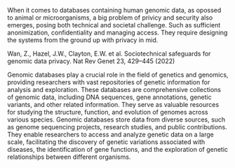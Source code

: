 When it comes to databases containing human genomic data, as opossed to animal or microorganisms, a big problem of privicy and security also emerges, posing both technical and societal challenge. Such as sufficient anonimization, confidentiality and managing access. They require designing the systems from the ground up with privacy in mid.


Wan, Z., Hazel, J.W., Clayton, E.W. et al. Sociotechnical safeguards for genomic data privacy. Nat Rev Genet 23, 429–445 (2022)


Genomic databases play a crucial role in the field of genetics and genomics, providing researchers with vast repositories of genetic information for analysis and exploration. These databases are comprehensive collections of genomic data, including DNA sequences, gene annotations, genetic variants, and other related information. They serve as valuable resources for studying the structure, function, and evolution of genomes across various species. Genomic databases store data from diverse sources, such as genome sequencing projects, research studies, and public contributions. They enable researchers to access and analyze genetic data on a large scale, facilitating the discovery of genetic variations associated with diseases, the identification of gene functions, and the exploration of genetic relationships between different organisms.